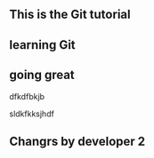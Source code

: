 ## This is the Git tutorial

## learning Git

## going great
dfkdfbkjb

sldkfkksjhdf

## Changrs by developer 2